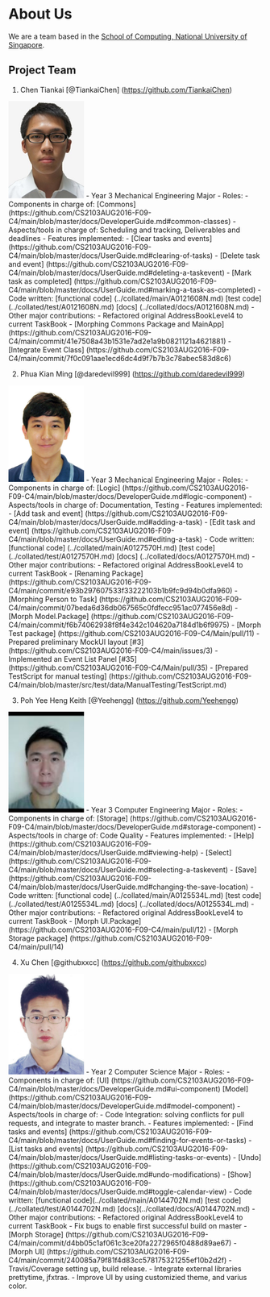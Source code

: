 # About Us

We are a team based in the [School of Computing, National University of Singapore](http://www.comp.nus.edu.sg).

## Project Team
1. Chen Tiankai [@TiankaiChen] (https://github.com/TiankaiChen)  
  <img src="images/Tiankai.jpg" width="150">  
  - Year 3 Mechanical Engineering Major
  - Roles:
  	- Components in charge of: [Commons] (https://github.com/CS2103AUG2016-F09-C4/main/blob/master/docs/DeveloperGuide.md#common-classes)
    - Aspects/tools in charge of: Scheduling and tracking, Deliverables and deadlines
    - Features implemented:
      - [Clear tasks and events] (https://github.com/CS2103AUG2016-F09-C4/main/blob/master/docs/UserGuide.md#clearing-of-tasks) 
      - [Delete task and event] (https://github.com/CS2103AUG2016-F09-C4/main/blob/master/docs/UserGuide.md#deleting-a-taskevent)
      - [Mark task as completed] (https://github.com/CS2103AUG2016-F09-C4/main/blob/master/docs/UserGuide.md#marking-a-task-as-completed)
    - Code written: [functional code] (../collated/main/A0121608N.md) [test code] (../collated/test/A0121608N.md) [docs] (../collated/docs/A0121608N.md)
    - Other major contributions:
      - Refactored original AddressBookLevel4 to current TaskBook
			- [Morphing Commons Package and MainApp] (https://github.com/CS2103AUG2016-F09-C4/main/commit/41e7508a43b1531e7ad2e1a9b0821121a4621881)
			- [Integrate Event Class] (https://github.com/CS2103AUG2016-F09-C4/main/commit/7f0c091aae1ecd6dc4d9f7b7b3c78abec583d8c6)
			
2. Phua Kian Ming [@daredevil999] (https://github.com/daredevil999)  
  <img src="images/Kianming.jpg" width="150">  
  - Year 3 Mechanical Engineering Major
  - Roles:
  	- Components in charge of: [Logic] (https://github.com/CS2103AUG2016-F09-C4/main/blob/master/docs/DeveloperGuide.md#logic-component)
  	- Aspects/tools in charge of: Documentation, Testing 
    - Features implemented:
      - [Add task and event] (https://github.com/CS2103AUG2016-F09-C4/main/blob/master/docs/UserGuide.md#adding-a-task)
      - [Edit task and event] (https://github.com/CS2103AUG2016-F09-C4/main/blob/master/docs/UserGuide.md#editing-a-task)
    - Code written: [functional code] (../collated/main/A0127570H.md) [test code] (../collated/test/A0127570H.md) [docs] (../collated/docs/A0127570H.md)
    - Other major contributions:
      - Refactored original AddressBookLevel4 to current TaskBook
        - [Renaming Package] (https://github.com/CS2103AUG2016-F09-C4/main/commit/e93b297607533f33222103b1b9fc9d94b0dfa960)
        - [Morphing Person to Task] (https://github.com/CS2103AUG2016-F09-C4/main/commit/07beda6d36db067565c0fdfecc951ac077456e8d)
        - [Morph Model.Package] (https://github.com/CS2103AUG2016-F09-C4/main/commit/f6b74062938f8f4e342c104620a7184d1b6f9975)
        - [Morph Test package] (https://github.com/CS2103AUG2016-F09-C4/Main/pull/11)
      - Prepared preliminary MockUI layout [#3] (https://github.com/CS2103AUG2016-F09-C4/main/issues/3)
      - Implemented an Event List Panel [#35] (https://github.com/CS2103AUG2016-F09-C4/Main/pull/35)
      - [Prepared TestScript for manual testing] (https://github.com/CS2103AUG2016-F09-C4/main/blob/master/src/test/data/ManualTesting/TestScript.md)
    
3. Poh Yee Heng Keith [@Yeehengg] (https://github.com/Yeehengg)  
  <img src="images/Keith.jpg" width="150">  
  - Year 3 Computer Engineering Major
  - Roles:
  	- Components in charge of: [Storage] (https://github.com/CS2103AUG2016-F09-C4/main/blob/master/docs/DeveloperGuide.md#storage-component)
  	- Aspects/tools in charge of: Code Quality
    - Features implemented:
      - [Help] (https://github.com/CS2103AUG2016-F09-C4/main/blob/master/docs/UserGuide.md#viewing-help)
      - [Select] (https://github.com/CS2103AUG2016-F09-C4/main/blob/master/docs/UserGuide.md#selecting-a-taskevent)
      - [Save] (https://github.com/CS2103AUG2016-F09-C4/main/blob/master/docs/UserGuide.md#changing-the-save-location)
    - Code written: [functional code] (../collated/main/A0125534L.md) [test code] (../collated/test/A0125534L.md) [docs] (../collated/docs/A0125534L.md)
    - Other major contributions: 
      - Refactored original AddressBookLevel4 to current TaskBook
        - [Morph UI.Package] (https://github.com/CS2103AUG2016-F09-C4/main/pull/12)
        - [Morph Storage package] (https://github.com/CS2103AUG2016-F09-C4/main/pull/14)

4. Xu Chen [@githubxxcc] (https://github.com/githubxxcc)  
  <img src="images/Xuchen.jpg" width="150">  
  - Year 2 Computer Science Major
  - Roles:
  	- Components in charge of: [UI] (https://github.com/CS2103AUG2016-F09-C4/main/blob/master/docs/DeveloperGuide.md#ui-component) [Model] (https://github.com/CS2103AUG2016-F09-C4/main/blob/master/docs/DeveloperGuide.md#model-component)
  	- Aspects/tools in charge of: 
      - Code Integration: solving conflicts for pull requests, and integrate to master branch.
    - Features implemented:
      - [Find tasks and events] (https://github.com/CS2103AUG2016-F09-C4/main/blob/master/docs/UserGuide.md#finding-for-events-or-tasks)
      - [List tasks and events] (https://github.com/CS2103AUG2016-F09-C4/main/blob/master/docs/UserGuide.md#listing-tasks-or-events)
      - [Undo] (https://github.com/CS2103AUG2016-F09-C4/main/blob/master/docs/UserGuide.md#undo-modifications)
      - [Show] (https://github.com/CS2103AUG2016-F09-C4/main/blob/master/docs/UserGuide.md#toggle-calendar-view)
    - Code written: [functional code](../collated/main/A0144702N.md) [test code](../collated/test/A0144702N.md) [docs](../collated/docs/A0144702N.md)
    - Other major contributions:
      - Refactored original AddressBookLevel4 to current TaskBook
        - Fix bugs to enable first successful build on master
        - [Morph Storage] (https://github.com/CS2103AUG2016-F09-C4/main/commit/d4bb05c1af061c3ce20fa2272965f0488d89ae67)
        - [Morph UI] (https://github.com/CS2103AUG2016-F09-C4/main/commit/240085a79f81f4d83cc578175321255ef10b2d2f)
      - Travis/Coverage setting up, build release.
      - Integrate external libraries prettytime, jfxtras.
      - Improve UI by using customizied theme, and varius color. 

